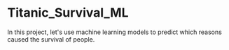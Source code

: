 # Titanic_Survival_ML
In this project, let's use machine learning models to predict which reasons caused the survival of people.
